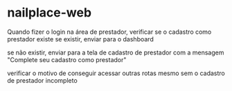 # nailplace-web

Quando fizer o login na área de prestador, verificar se o cadastro como prestador existe
  se existir, enviar para o dashboard

  se não existir, enviar para a tela de cadastro de prestador com a mensagem "Complete seu cadastro como prestador"

verificar o motivo de conseguir acessar outras rotas mesmo sem o cadastro de prestador incompleto
